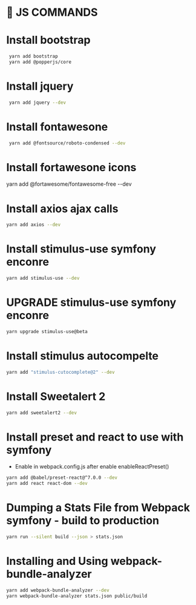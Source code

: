 # 🚀 JS COMMANDS

# Install bootstrap
```bash
 yarn add bootstrap
 yarn add @popperjs/core
```

# Install jquery
```bash
 yarn add jquery --dev
```

# Install fontawesone 
```bash
 yarn add @fontsource/roboto-condensed --dev
```

# Install fortawesone icons
yarn add @fortawesome/fontawesome-free --dev

# Install axios ajax calls
```bash
yarn add axios --dev
```

# Install stimulus-use symfony enconre
```bash
yarn add stimulus-use --dev
```

# UPGRADE stimulus-use symfony enconre
```bash
yarn upgrade stimulus-use@beta
```

# Install stimulus autocompelte 
```bash
yarn add "stimulus-cutocomplete@2" --dev
```

# Install Sweetalert 2
```bash
yarn add sweetalert2 --dev
```

# Install preset and react to use with symfony 
- Enable in webpack.config.js after enable enableReactPreset()
```bash
yarn add @babel/preset-react@^7.0.0 --dev
yarn add react react-dom --dev
```

# Dumping a Stats File from Webpack symfony - build to production
```bash
yarn run --silent build --json > stats.json
```

# Installing and Using webpack-bundle-analyzer
```bash
yarn add webpack-bundle-analyzer --dev
yarn webpack-bundle-analyzer stats.json public/build
```

